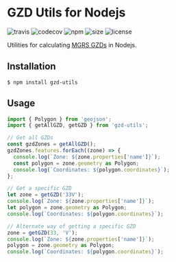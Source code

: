 # GZD Utils for Nodejs

![travis](https://img.shields.io/travis/gustavlarson/gzd-utils)
![codecov](https://img.shields.io/codecov/c/github/gustavlarson/gzd-utils?token=MGBMEMQLGE)
![npm](https://img.shields.io/npm/v/gzd-utils)
![size](https://img.shields.io/bundlephobia/minzip/gzd-utils)
![license](https://img.shields.io/github/license/gustavlarson/gzd-utils)

Utilities for calculating [MGRS GZDs](https://en.wikipedia.org/wiki/Military_Grid_Reference_System) in Nodejs.

## Installation

    $ npm install gzd-utils

## Usage

```typescript
import { Polygon } from 'geojson';
import { getAllGZD, getGZD } from 'gzd-utils';

// Get all GZDs
const gzdZones = getAllGZD();
gzdZones.features.forEach((zone) => {
  console.log(`Zone: ${zone.properties['name']}`);
  const polygon = zone.geometry as Polygon;
  console.log(`Coordinates: ${polygon.coordinates}`);
};

// Get a specific GZD
let zone = getGZD('33V');
console.log(`Zone: ${zone.properties['name']}`);
let polygon = zone.geometry as Polygon;
console.log(`Coordinates: ${polygon.coordinates}`);

// Alternate way of getting a specific GZD
zone = getGZD(33, 'V');
console.log(`Zone: ${zone.properties['name']}`);
polygon = zone.geometry as Polygon;
console.log(`Coordinates: ${polygon.coordinates}`);
```